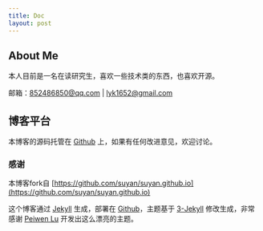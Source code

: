 ```yaml
---
title: Doc
layout: post
---
```


## About Me

本人目前是一名在读研究生，喜欢一些技术类的东西，也喜欢开源。

邮箱：852486850@qq.com | lyk1652@gmail.com

## 博客平台

本博客的源码托管在 [Github](https://github.com/lyk7539511/lyk7539511.github.io) 上，如果有任何改进意见，欢迎讨论。

### 感谢

本博客fork自 [https://github.com/suyan/suyan.github.io](https://github.com/suyan/suyan.github.io)

这个博客通过 [Jekyll](http://jekyllrb.com/) 生成，部署在 [Github](https://pages.github.com)，主题基于 [3-Jekyll](https://github.com/P233/3-Jekyll) 修改生成，非常感谢 [Peiwen Lu](https://github.com/P233) 开发出这么漂亮的主题。
